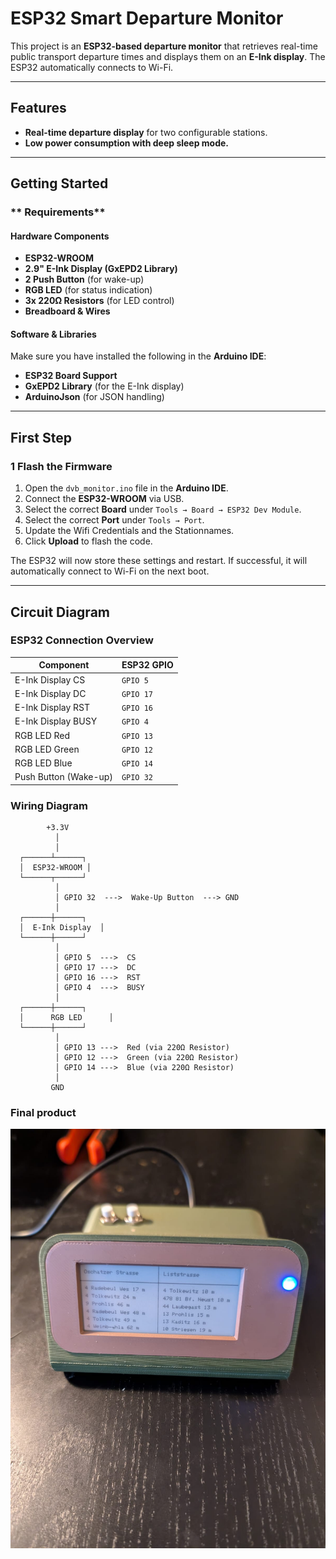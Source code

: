# ESP32 Smart Departure Monitor

This project is an **ESP32-based departure monitor** that retrieves real-time public transport departure times and displays them on an **E-Ink display**. The ESP32 automatically connects to Wi-Fi.

---

## Features
- **Real-time departure display** for two configurable stations.
- **Low power consumption with deep sleep mode.**

---

## Getting Started

### ** Requirements**
#### **Hardware Components**
- **ESP32-WROOM**
- **2.9" E-Ink Display (GxEPD2 Library)**
- **2 Push Button** (for wake-up)
- **RGB LED** (for status indication)
- **3x 220Ω Resistors** (for LED control)
- **Breadboard & Wires**

#### **Software & Libraries**
Make sure you have installed the following in the **Arduino IDE**:
- **ESP32 Board Support** 
- **GxEPD2 Library** (for the E-Ink display)
- **ArduinoJson** (for JSON handling)

---

## First Step

### **1 Flash the Firmware**
1. Open the `dvb_monitor.ino` file in the **Arduino IDE**.
2. Connect the **ESP32-WROOM** via USB.
3. Select the correct **Board** under `Tools → Board → ESP32 Dev Module`.
4. Select the correct **Port** under `Tools → Port`.
5. Update the Wifi Credentials and the Stationnames.
5. Click **Upload** to flash the code.


The ESP32 will now store these settings and restart. If successful, it will automatically connect to Wi-Fi on the next boot.

---
## Circuit Diagram
### **ESP32 Connection Overview**
| **Component** | **ESP32 GPIO** |
|--------------|---------------|
| E-Ink Display CS | `GPIO 5` |
| E-Ink Display DC | `GPIO 17` |
| E-Ink Display RST | `GPIO 16` |
| E-Ink Display BUSY | `GPIO 4` |
| RGB LED Red | `GPIO 13` |
| RGB LED Green | `GPIO 12` |
| RGB LED Blue | `GPIO 14` |
| Push Button (Wake-up) | `GPIO 32` |

### **Wiring Diagram**

            +3.3V
              │
              │
      ┌──────┴──────┐
      │  ESP32-WROOM │
      └──────┬──────┘
              │
              │ GPIO 32  --->  Wake-Up Button  ---> GND
              │
      ┌──────┼──────┐
      │  E-Ink Display  │
      └──────┼──────┘
              │
              │ GPIO 5  --->  CS
              │ GPIO 17 --->  DC
              │ GPIO 16 --->  RST
              │ GPIO 4  --->  BUSY
              │
      ┌──────┼──────┐
      │      RGB LED      │
      └──────┼──────┘
              │
              │ GPIO 13 --->  Red (via 220Ω Resistor)
              │ GPIO 12 --->  Green (via 220Ω Resistor)
              │ GPIO 14 --->  Blue (via 220Ω Resistor)
              │
             GND


### **Final product**

![DepartureDisplay](hardware\image.jpg)